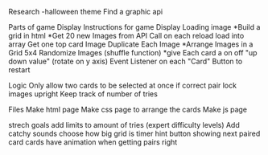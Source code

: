 Research
    -halloween theme 
Find a graphic api


Parts of game
Display Instructions for game
Display Loading image
*Build a grid in html
*Get 20 new Images from API Call on each reload load into array
Get one top card Image
Duplicate Each Image
*Arrange Images in a Grid 5x4
Randomize Images (shuffle function)
*give Each card a on off "up down value" (rotate on y axis)
Event Listener on each "Card"
Button to restart

Logic
Only allow two cards to be selected at once
if correct pair lock images upright
Keep track of number of tries


Files
Make html page
Make css page to arrange the cards
Make js page

strech goals
add limits to amount of tries (expert difficulty levels)
Add catchy sounds
choose how big grid is 
timer
hint button showing next paired card
cards have animation when getting pairs right